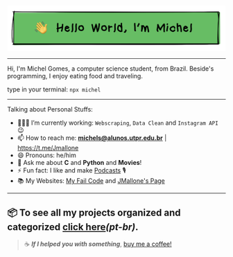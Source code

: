 [![image](https://github.com/Jmallone/jmallone/blob/main/github_bg.png)](https://github.com/Jmallone?tab=repositories)

---

Hi, I'm Michel Gomes, a computer science student, from Brazil. Beside's programming, I enjoy eating food and traveling.


type in your terminal:
`npx michel`

---
Talking about Personal Stuffs:
- 👨🏽‍💻 I’m currently working: `Webscraping`, `Data Clean` and `Instagram API` :wink:
- 📫 How to reach me: **michels@alunos.utpr.edu.br** | https://t.me/Jmallone
- :smile: Pronouns: he/him
- :speech_balloon: Ask me about **C** and **Python** and **Movies**!
- :zap: Fun fact: I like and make [Podcasts](https://www.instagram.com/cafeinacm/) :studio_microphone:
- :books: My Websites: [My Fail Code](https://myfailcode.wordpress.com/) and [JMallone's Page](https://jmallone.neocities.org/)
---
📦 To see all my projects organized and categorized [click here](https://docs.google.com/document/d/e/2PACX-1vQ7117Lfa7MQ75uIsLDrjGi9PwTztgVjEHLtUfdl-_TJtqKw2f6QgdhHwM6ZNySPYo4uTqK-RhGi5j6/pub)_(pt-br)_.
---
> ☕ ___If I helped you with something___, [buy me a coffee!](https://www.buymeacoffee.com/jmallone2)

